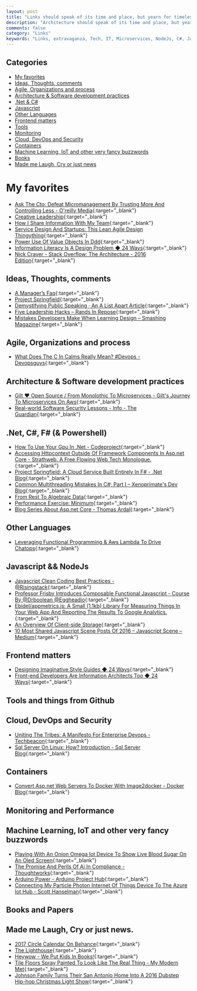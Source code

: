 ```yaml
---
layout: post
title: "Links should speak of its time and place, but yearn for timelessness."
description: "Architecture should speak of its time and place, but yearn for timelessness. - Frank Gehry"
comments: false
category: "Links"
keywords: "Links, extravaganza, Tech, IT, Microservices, NodeJs, C#, Javascript, Solution architecture"
---
```


## Categories ##
* [My favorites](#favorites)
* [Ideas, Thoughts, comments](#ideas)
* [Agile, Organizations and process](#agile)
* [Architecture & Software development practices](#development)
* [.Net & C#](#net)
* [Javascript](#javascript)
* [Other Languages](#polygloting)
* [Frontend matters](#web)
* [Tools](#tools)
* [Monitoring](#monitoring)
* [Cloud, DevOps and Security](#devops)
* [Containers](#containers)
* [Machine Learning, IoT and other very fancy buzzwords](#iot)
* [Books](#books)
* [Made me Laugh, Cry or just news](#news)

# My favorites<a name="favorites"></a> #
* [Ask The Cto: Defeat Micromanagement By Trusting More And Controlling Less - O'reilly Media](https://www.oreilly.com/ideas/ask-the-cto-defeat-micromanagement-by-trusting-more-and-controlling-less){:target="_blank"}
* [Creative Leadership](http://creativeleadership.com/cl/generosity-as-doing-not-thinking.html){:target="_blank"}
* [How I Share Information With My Team](http://www.mikemcgarr.com/blog/week-in-review.html){:target="_blank"}
* [Service Design And Startups: This Lean Agile Design Thingything](https://vimeo.com/190608124){:target="_blank"}
* [Power Use Of Value Objects In Ddd](https://www.infoq.com/presentations/Value-Objects-Dan-Bergh-Johnsson){:target="_blank"}
* [Information Literacy Is A Design Problem ◆ 24 Ways](https://24ways.org/2016/information-literacy-is-a-design-problem/){:target="_blank"}
* [Nick Craver - Stack Overflow: The Architecture - 2016 Edition](http://nickcraver.com/blog/2016/02/17/stack-overflow-the-architecture-2016-edition/){:target="_blank"}

## Ideas, Thoughts, comments <a name="ideas"></a> ##
* [A Manager’s Faq](https://blog.esharesinc.com/a-managers-faq-35858a229f84#.wt3d5014k){:target="_blank"}
* [Project Springfield](https://www.microsoft.com/en-us/springfield/){:target="_blank"}
* [Demystifying Public Speaking · An A List Apart Article](http://alistapart.com/article/demystifying-public-speaking){:target="_blank"}
* [Five Leadership Hacks – Rands In Repose](http://randsinrepose.com/archives/five-leadership-hacks/){:target="_blank"}
* [Mistakes Developers Make When Learning Design – Smashing Magazine](https://www.smashingmagazine.com/2016/12/mistakes-developers-make-when-learning-design/){:target="_blank"}

## Agile, Organizations and process<a name="agile"></a> ##
* [What Does The C In Calms Really Mean? #Devops - Devopsguys](https://www.devopsguys.com/2016/12/14/what-does-the-c-in-calms-really-mean-devops/){:target="_blank"}

## Architecture & Software development practices <a name="development"></a> ##
* [Gilt ♥ Open Source / From Monolothic To Microservices - Gilt's Journey To Microservices On Aws](http://tech.gilt.com/conferences/2016/12/13/emerson-louriero-at-aws-reinvent){:target="_blank"}
* [Real-world Software Security Lessons - Info - The Guardian](https://www.theguardian.com/technology/2016/dec/16/real-world-software-security-lessons){:target="_blank"}

## **.Net, C#, F# (& Powershell)**  <a name="net"></a> ##
* [How To Use Your Gpu In .Net - Codeproject](https://www.codeproject.com/Articles/1116907/How-to-Use-Your-GPU-in-NET){:target="_blank"}
* [Accessing Httpcontext Outside Of Framework Components In Asp.net Core - Strathweb. A Free Flowing Web Tech Monologue.](http://www.strathweb.com/2016/12/accessing-httpcontext-outside-of-framework-components-in-asp-net-core/){:target="_blank"}
* [Project Springfield: A Cloud Service Built Entirely In F# - .Net Blog](https://blogs.msdn.microsoft.com/dotnet/2016/12/13/project-springfield-a-cloud-service-built-entirely-in-f/){:target="_blank"}
* [Common Multithreading Mistakes In C#; Part I – Xenoprimate's Dev Blog](https://xenoprimate.wordpress.com/2016/07/03/common-multithreading-mistakes-in-c-part-i/){:target="_blank"}
* [From Rest To Algebraic Data](http://blog.ploeh.dk/2016/12/16/from-rest-to-algebraic-data/){:target="_blank"}
* [Performance Exercise: Minimum](http://aakinshin.net/en/blog/dotnet/perfex-min/){:target="_blank"}
* [Blog Series About Asp.net Core - Thomas Ardal](http://thomasardal.com/blog-series-about-asp-net-core/){:target="_blank"}

## Other Languages  <a name="polygloting"></a> ##
* [Leveraging Functional Programming & Aws Lambda To Drive Chatops](https://kickstarter.engineering/leveraging-functional-programming-aws-lambda-to-drive-chatops-4b269558d3fb#.92ki6hxuw){:target="_blank"}

## Javascript && NodeJs <a name="javascript"></a><a name="nodejs"></a> ##
* [Javascript Clean Coding Best Practices - @Risingstack](https://blog.risingstack.com/javascript-clean-coding-best-practices-node-js-at-scale/){:target="_blank"}
* [Professor Frisby Introduces Composable Functional Javascript - Course By @Drboolean @Eggheadio](https://egghead.io/courses/professor-frisby-introduces-composable-functional-javascript){:target="_blank"}
* [Ebidel/appmetrics.js: A Small (1.1kb) Library For Measuring Things In Your Web App And Reporting The Results To Google Analytics.](https://github.com/ebidel/appmetrics.js){:target="_blank"}
* [An Overview Of Client-side Storage](https://bitsofco.de/an-overview-of-client-side-storage/){:target="_blank"}
* [10 Most Shared Javascript Scene Posts Of 2016 – Javascript Scene – Medium](https://medium.com/javascript-scene/10-most-shared-javascript-scene-posts-of-2016-862955855d36#.dcncp3jul){:target="_blank"}

## Frontend matters <a name="web"></a> ##
* [Designing Imaginative Style Guides ◆ 24 Ways](https://24ways.org/2016/designing-imaginative-style-guides/){:target="_blank"}
* [Front-end Developers Are Information Architects Too ◆ 24 Ways](https://24ways.org/2016/front-end-developers-are-information-architects-too/){:target="_blank"}

## Tools and things from Github <a name="tools"></a> ##

## Cloud, DevOps and Security<a name="devops"></a> ##
* [Uniting The Tribes: A Manifesto For Enterprise Devops - Techbeacon](http://techbeacon.com/uniting-tribes-manifesto-enterprise-devops){:target="_blank"}
* [Sql Server On Linux: How? Introduction - Sql Server Blog](https://blogs.technet.microsoft.com/dataplatforminsider/2016/12/16/sql-server-on-linux-how-introduction/){:target="_blank"}

## Containers <a name="containers"></a> ##
* [Convert Asp.net Web Servers To Docker With Image2docker - Docker Blog](https://blog.docker.com/2016/12/convert-asp-net-web-servers-docker-image2docker/){:target="_blank"}

## Monitoring and Performance <a name="monitoring"></a> ##

## Machine Learning, IoT and other very fancy buzzwords <a name="iot"></a> ##
* [Playing With An Onion Omega Iot Device To Show Live Blood Sugar On An Oled Screen](http://www.hanselman.com/blog/PlayingWithAnOnionOmegaIoTDeviceToShowLiveBloodSugarOnAnOLEDScreen.aspx){:target="_blank"}
* [The Promise And Perils Of Ai In Compliance - Thoughtworks](https://www.thoughtworks.com/insights/blog/promise-and-perils-ai-compliance-0){:target="_blank"}
* [Arduino Power - Arduino Project Hub](https://create.arduino.cc/projecthub/craic/arduino-power-6a8f7a?ref=search&ref_id=Power%20management%20for%20portable%20Arduino%20projects%20&offset=0){:target="_blank"}
* [Connecting My Particle Photon Internet Of Things Device To The Azure Iot Hub - Scott Hanselman](http://www.hanselman.com/blog/ConnectingMyParticlePhotonInternetOfThingsDeviceToTheAzureIoTHub.aspx){:target="_blank"}

## Books and Papers<a name="books"></a> ##

## Made me Laugh, Cry or just news. <a name="news"></a> ##
* [2017 Circle Calendar On Behance](https://www.behance.net/gallery/46364593/2017-Circle-Calendar){:target="_blank"}
* [The Lighthouse](http://seethelighthouse.com/){:target="_blank"}
* [Heywow - We Put Kids In Books!](http://www.heywow.co/){:target="_blank"}
* [Tile Floors Spray Painted To Look Like The Real Thing - My Modern Met](http://mymodernmet.com/javier-de-riba-tile-floors/){:target="_blank"}
* [Johnson Family Turns Their San Antonio Home Into A 2016 Dubstep Hip-hop Christmas Light Show](http://laughingsquid.com/johnson-family-turns-their-san-antonio-home-into-a-2016-dubstep-hip-hop-christmas-light-show/){:target="_blank"}